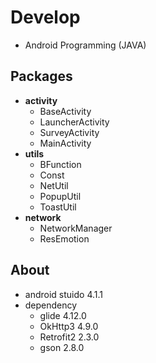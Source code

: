 # Develop
- Android Programming (JAVA)

## Packages
- **activity**
  - BaseActivity
  - LauncherActivity
  - SurveyActivity
  - MainActivity
- **utils**
  - BFunction
  - Const
  - NetUtil
  - PopupUtil
  - ToastUtil
- **network**
  - NetworkManager
  - ResEmotion

## About
- android stuido 4.1.1
- dependency
  - glide 4.12.0
  - OkHttp3 4.9.0
  - Retrofit2 2.3.0
  - gson 2.8.0
